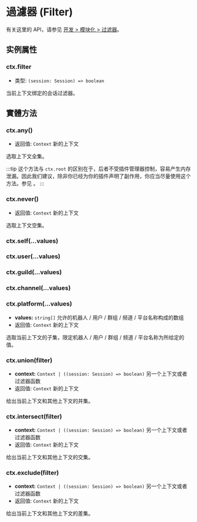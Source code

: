 # 過濾器 (Filter)

有关这里的 API，请参见 [开发 > 模块化 > 过滤器](../../guide/plugin/filter.md)。

## 实例属性

### ctx.filter

- 类型: `(session: Session) => boolean`

当前上下文绑定的会话过滤器。

## 實體方法

### ctx.any()

- 返回值: `Context` 新的上下文

选取上下文全集。

:::tip
这个方法与 `ctx.root` 的区别在于，后者不受插件管理器控制，容易产生内存泄漏。因此我们建议，除非你已经为你的插件声明了副作用，你应当尽量使用这个方法。参见 。
:::

### ctx.never()

- 返回值: `Context` 新的上下文

选取上下文空集。

### ctx.self(...values)

### ctx.user(...values)

### ctx.guild(...values)

### ctx.channel(...values)

### ctx.platform(...values)

- **values:** `string[]` 允许的机器人 / 用户 / 群组 / 频道 / 平台名称构成的数组
- 返回值: `Context` 新的上下文

选取当前上下文的子集，限定机器人 / 用户 / 群组 / 频道 / 平台名称为所给定的值。

### ctx.union(filter)

- **context:** `Context | ((session: Session) => boolean)` 另一个上下文或者过滤器函数
- 返回值: `Context` 新的上下文

给出当前上下文和其他上下文的并集。

### ctx.intersect(filter)

- **context:** `Context | ((session: Session) => boolean)` 另一个上下文或者过滤器函数
- 返回值: `Context` 新的上下文

给出当前上下文和其他上下文的交集。

### ctx.exclude(filter)

- **context:** `Context | ((session: Session) => boolean)` 另一个上下文或者过滤器函数
- 返回值: `Context` 新的上下文

给出当前上下文和其他上下文的差集。

